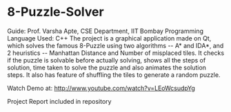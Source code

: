 8-Puzzle-Solver
===============
Guide: Prof. Varsha Apte, CSE Department, IIT Bombay
Programming Language Used: C++ 
The project is a graphical application made on Qt, which solves the famous 8-Puzzle using two algorithms -- A* and IDA*, and 2 heuristics -- Manhattan Distance and Number of misplaced tiles.
It checks if the puzzle is solvable before actually solving, shows all the steps of solution, time taken to solve the puzzle and also animates the solution steps. 
It also has feature of shuffling the tiles to generate a random puzzle.

Watch Demo at: http://www.youtube.com/watch?v=LEoWcsudpYg

Project Report included in repository
